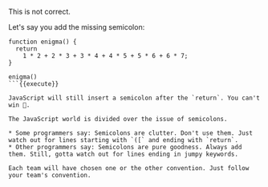 This is not correct.

Let's say you add the missing semicolon:


```
function enigma() {
  return
    1 * 2 + 2 * 3 + 3 * 4 + 4 * 5 + 5 * 6 + 6 * 7;
}

enigma()
```{{execute}}

JavaScript will still insert a semicolon after the `return`. You can't win 👿. 

The JavaScript world is divided over the issue of semicolons.

* Some programmers say: Semicolons are clutter. Don't use them. Just watch out for lines starting with `([` and ending with `return`.
* Other programmers say: Semicolons are pure goodness. Always add them. Still, gotta watch out for lines ending in jumpy keywords.

Each team will have chosen one or the other convention. Just follow your team's convention.
